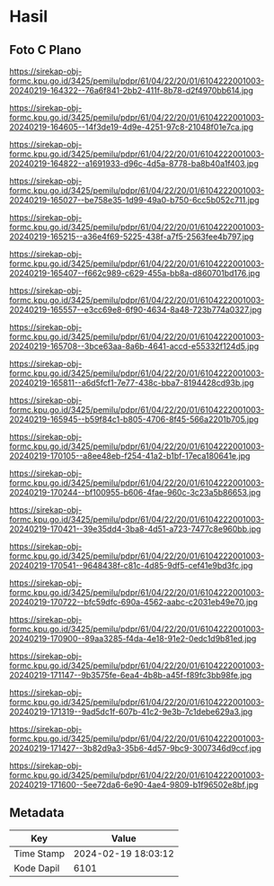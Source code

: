 # Hasil

## Foto C Plano

https://sirekap-obj-formc.kpu.go.id/3425/pemilu/pdpr/61/04/22/20/01/6104222001003-20240219-164322--76a6f841-2bb2-411f-8b78-d2f4970bb614.jpg

https://sirekap-obj-formc.kpu.go.id/3425/pemilu/pdpr/61/04/22/20/01/6104222001003-20240219-164605--14f3de19-4d9e-4251-97c8-21048f01e7ca.jpg

https://sirekap-obj-formc.kpu.go.id/3425/pemilu/pdpr/61/04/22/20/01/6104222001003-20240219-164822--a1691933-d96c-4d5a-8778-ba8b40a1f403.jpg

https://sirekap-obj-formc.kpu.go.id/3425/pemilu/pdpr/61/04/22/20/01/6104222001003-20240219-165027--be758e35-1d99-49a0-b750-6cc5b052c711.jpg

https://sirekap-obj-formc.kpu.go.id/3425/pemilu/pdpr/61/04/22/20/01/6104222001003-20240219-165215--a36e4f69-5225-438f-a7f5-2563fee4b797.jpg

https://sirekap-obj-formc.kpu.go.id/3425/pemilu/pdpr/61/04/22/20/01/6104222001003-20240219-165407--f662c989-c629-455a-bb8a-d860701bd176.jpg

https://sirekap-obj-formc.kpu.go.id/3425/pemilu/pdpr/61/04/22/20/01/6104222001003-20240219-165557--e3cc69e8-6f90-4634-8a48-723b774a0327.jpg

https://sirekap-obj-formc.kpu.go.id/3425/pemilu/pdpr/61/04/22/20/01/6104222001003-20240219-165708--3bce63aa-8a6b-4641-accd-e55332f124d5.jpg

https://sirekap-obj-formc.kpu.go.id/3425/pemilu/pdpr/61/04/22/20/01/6104222001003-20240219-165811--a6d5fcf1-7e77-438c-bba7-8194428cd93b.jpg

https://sirekap-obj-formc.kpu.go.id/3425/pemilu/pdpr/61/04/22/20/01/6104222001003-20240219-165945--b59f84c1-b805-4706-8f45-566a2201b705.jpg

https://sirekap-obj-formc.kpu.go.id/3425/pemilu/pdpr/61/04/22/20/01/6104222001003-20240219-170105--a8ee48eb-f254-41a2-b1bf-17eca180641e.jpg

https://sirekap-obj-formc.kpu.go.id/3425/pemilu/pdpr/61/04/22/20/01/6104222001003-20240219-170244--bf100955-b606-4fae-960c-3c23a5b86653.jpg

https://sirekap-obj-formc.kpu.go.id/3425/pemilu/pdpr/61/04/22/20/01/6104222001003-20240219-170421--39e35dd4-3ba8-4d51-a723-7477c8e960bb.jpg

https://sirekap-obj-formc.kpu.go.id/3425/pemilu/pdpr/61/04/22/20/01/6104222001003-20240219-170541--9648438f-c81c-4d85-9df5-cef41e9bd3fc.jpg

https://sirekap-obj-formc.kpu.go.id/3425/pemilu/pdpr/61/04/22/20/01/6104222001003-20240219-170722--bfc59dfc-690a-4562-aabc-c2031eb49e70.jpg

https://sirekap-obj-formc.kpu.go.id/3425/pemilu/pdpr/61/04/22/20/01/6104222001003-20240219-170900--89aa3285-f4da-4e18-91e2-0edc1d9b81ed.jpg

https://sirekap-obj-formc.kpu.go.id/3425/pemilu/pdpr/61/04/22/20/01/6104222001003-20240219-171147--9b3575fe-6ea4-4b8b-a45f-f89fc3bb98fe.jpg

https://sirekap-obj-formc.kpu.go.id/3425/pemilu/pdpr/61/04/22/20/01/6104222001003-20240219-171319--9ad5dc1f-607b-41c2-9e3b-7c1debe629a3.jpg

https://sirekap-obj-formc.kpu.go.id/3425/pemilu/pdpr/61/04/22/20/01/6104222001003-20240219-171427--3b82d9a3-35b6-4d57-9bc9-3007346d9ccf.jpg

https://sirekap-obj-formc.kpu.go.id/3425/pemilu/pdpr/61/04/22/20/01/6104222001003-20240219-171600--5ee72da6-6e90-4ae4-9809-b1f96502e8bf.jpg


## Metadata

| Key        | Value               |
| ---------- | ------------------- |
| Time Stamp | 2024-02-19 18:03:12 |
| Kode Dapil | 6101                |



